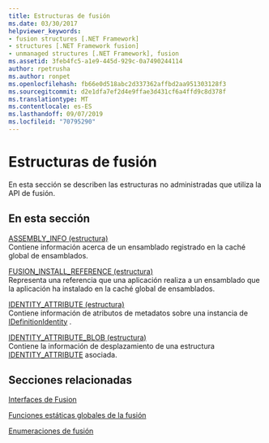 ```yaml
---
title: Estructuras de fusión
ms.date: 03/30/2017
helpviewer_keywords:
- fusion structures [.NET Framework]
- structures [.NET Framework fusion]
- unmanaged structures [.NET Framework], fusion
ms.assetid: 3feb4fc5-a1e9-445d-929c-0a7490244114
author: rpetrusha
ms.author: ronpet
ms.openlocfilehash: fb66e0d518abc2d337362affbd2aa951303128f3
ms.sourcegitcommit: d2e1dfa7ef2d4e9ffae3d431cf6a4ffd9c8d378f
ms.translationtype: MT
ms.contentlocale: es-ES
ms.lasthandoff: 09/07/2019
ms.locfileid: "70795290"
---
```

# <a name="fusion-structures"></a>Estructuras de fusión
En esta sección se describen las estructuras no administradas que utiliza la API de fusión.  
  
## <a name="in-this-section"></a>En esta sección  
 [ASSEMBLY_INFO (estructura)](assembly-info-structure.md)  
 Contiene información acerca de un ensamblado registrado en la caché global de ensamblados.  
  
 [FUSION_INSTALL_REFERENCE (estructura)](fusion-install-reference-structure.md)  
 Representa una referencia que una aplicación realiza a un ensamblado que la aplicación ha instalado en la caché global de ensamblados.  
  
 [IDENTITY_ATTRIBUTE (estructura)](identity-attribute-structure.md)  
 Contiene información de atributos de metadatos sobre una instancia de [IDefinitionIdentity](idefinitionidentity-interface.md) .  
  
 [IDENTITY_ATTRIBUTE_BLOB (estructura)](identity-attribute-blob-structure.md)  
 Contiene la información de desplazamiento de una estructura [IDENTITY_ATTRIBUTE](identity-attribute-structure.md) asociada.  
  
## <a name="related-sections"></a>Secciones relacionadas  
 [Interfaces de Fusion](fusion-interfaces.md)  
  
 [Funciones estáticas globales de la fusión](fusion-global-static-functions.md)  
  
 [Enumeraciones de fusión](fusion-enumerations.md)
